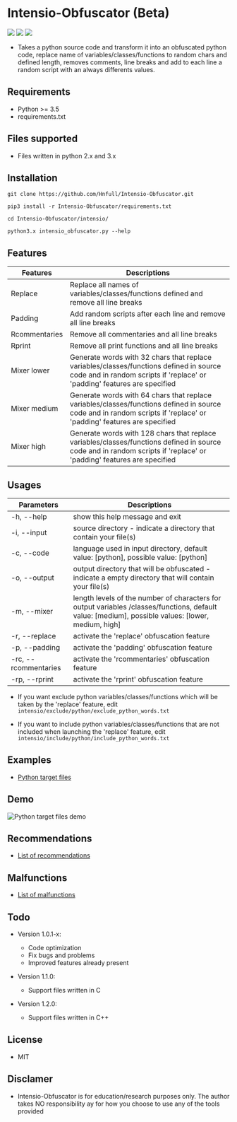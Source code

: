 # Intensio-Obfuscator (Beta)

![](https://img.shields.io/badge/Python->=3.5-blue.svg)
![](https://img.shields.io/badge/Version-1.0.3-green.svg)
![](https://img.shields.io/badge/Licence-MIT-red.svg)

- Takes a python source code and transform it into an obfuscated python code, replace name of variables/classes/functions to random chars and defined length, removes comments, line breaks and add to each line a random script with an always differents values.

## Requirements
- Python >= 3.5
- requirements.txt

## Files supported
- Files written in python 2.x and 3.x 

## Installation
`git clone https://github.com/Hnfull/Intensio-Obfuscator.git`

`pip3 install -r Intensio-Obfuscator/requirements.txt`

`cd Intensio-Obfuscator/intensio/`

`python3.x intensio_obfuscator.py --help`

## Features
| Features | Descriptions |
| ------ | ------ |
| Replace | Replace all names of variables/classes/functions defined and remove all line breaks |
| Padding | Add random scripts after each line and remove all line breaks |
| Rcommentaries | Remove all commentaries and all line breaks |
| Rprint | Remove all print functions and all line breaks |
| Mixer lower | Generate words with 32 chars that replace variables/classes/functions defined in source code and in random scripts if 'replace' or 'padding' features are specified |
| Mixer medium | Generate words with 64 chars that replace variables/classes/functions defined in source code and in random scripts if 'replace' or 'padding' features are specified|
| Mixer high | Generate words with 128 chars that replace variables/classes/functions defined in source code and in random scripts if 'replace' or 'padding' features are specified |

## Usages
| Parameters | Descriptions |
| ------ | ------ |
| -h, --help | show this help message and exit |
| -i, --input  | source directory - indicate a directory that contain your file(s) |
| -c, --code | language used in input directory, default value: [python], possible value: [python] |
| -o, --output | output directory that will be obfuscated - indicate a empty directory that will contain your file(s) |
| -m, --mixer | length levels of the number of characters  for output variables /classes/functions, default value: [medium], possible values: [lower, medium, high] |
| -r, --replace | activate the 'replace' obfuscation feature |
| -p, --padding | activate the 'padding' obfuscation feature |
| -rc, --rcommentaries | activate the 'rcommentaries' obfuscation feature |
| -rp, --rprint | activate the 'rprint' obfuscation feature |

- If you want exclude python variables/classes/functions which will be taken by the 'replace' feature, edit `intensio/exclude/python/exclude_python_words.txt`

- If you want to include python variables/classes/functions that are not included when launching the 'replace' feature, edit `intensio/include/python/include_python_words.txt`

## Examples
- [Python target files](https://github.com/Hnfull/Intensio-Obfuscator/blob/master/docs/examples/python_examples.md)

## Demo
![Python target files demo](https://github.com/Hnfull/Intensio-Obfuscator/blob/master/docs/demo/intensio_obfuscator_python_files_demo.gif)

## Recommendations
- [List of recommendations](https://github.com/Hnfull/Intensio-Obfuscator/blob/master/docs/recommendations.md)

## Malfunctions
- [List of malfunctions](https://github.com/Hnfull/Intensio-Obfuscator/blob/master/docs/malfunctions.md)

## Todo
- Version 1.0.1-x:
    - Code optimization
    - Fix bugs and problems
    - Improved features already present

- Version 1.1.0:
    - Support files written in C
    
- Version 1.2.0:
    - Support files written in C++

## License
- MIT

## Disclamer
- Intensio-Obfuscator is for education/research purposes only. The author takes NO responsibility ay for how you choose to use any of the tools provided
